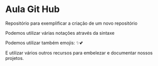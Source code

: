 # Aula Git Hub

Repositório para exemplificar a criação de um novo repositório

Podemos utilizar várias notações através da sintaxe 

Podemos utilizar também emojis: ✨💕

E utilizar vários outros recursos para embelezar e documentar nossos projetos.
